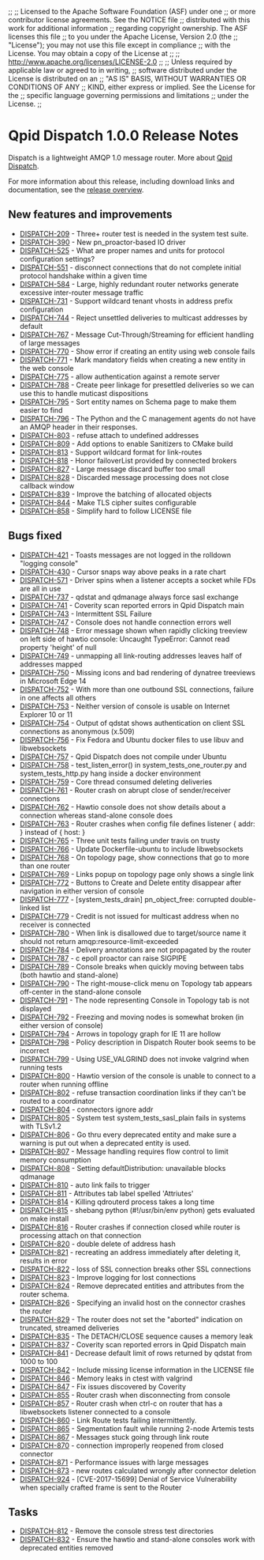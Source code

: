 ;;
;; Licensed to the Apache Software Foundation (ASF) under one
;; or more contributor license agreements.  See the NOTICE file
;; distributed with this work for additional information
;; regarding copyright ownership.  The ASF licenses this file
;; to you under the Apache License, Version 2.0 (the
;; "License"); you may not use this file except in compliance
;; with the License.  You may obtain a copy of the License at
;; 
;;   http://www.apache.org/licenses/LICENSE-2.0
;; 
;; Unless required by applicable law or agreed to in writing,
;; software distributed under the License is distributed on an
;; "AS IS" BASIS, WITHOUT WARRANTIES OR CONDITIONS OF ANY
;; KIND, either express or implied.  See the License for the
;; specific language governing permissions and limitations
;; under the License.
;;

# Qpid Dispatch 1.0.0 Release Notes

Dispatch is a lightweight AMQP 1.0 message router. More about
[Qpid
Dispatch]({{site_url}}/components/dispatch-router/index.html).

For more information about this release, including download links and
documentation, see the [release overview](index.html).


## New features and improvements

 - [DISPATCH-209](https://issues.apache.org/jira/browse/DISPATCH-209) - Three+ router test is needed in the system test suite.
 - [DISPATCH-390](https://issues.apache.org/jira/browse/DISPATCH-390) - New pn_proactor-based IO driver
 - [DISPATCH-525](https://issues.apache.org/jira/browse/DISPATCH-525) - What are proper names and units for protocol configuration settings?
 - [DISPATCH-551](https://issues.apache.org/jira/browse/DISPATCH-551) - disconnect connections that do not complete initial protocol handshake within a given time 
 - [DISPATCH-584](https://issues.apache.org/jira/browse/DISPATCH-584) - Large, highly redundant router networks generate excessive inter-router message traffic
 - [DISPATCH-731](https://issues.apache.org/jira/browse/DISPATCH-731) - Support wildcard tenant vhosts in address prefix configuration
 - [DISPATCH-744](https://issues.apache.org/jira/browse/DISPATCH-744) - Reject unsettled deliveries to multicast addresses by default
 - [DISPATCH-767](https://issues.apache.org/jira/browse/DISPATCH-767) - Message Cut-Through/Streaming for efficient handling of large messages
 - [DISPATCH-770](https://issues.apache.org/jira/browse/DISPATCH-770) - Show error if creating an entity using web console fails
 - [DISPATCH-771](https://issues.apache.org/jira/browse/DISPATCH-771) - Mark mandatory fields when creating a new entity in the web console
 - [DISPATCH-775](https://issues.apache.org/jira/browse/DISPATCH-775) - allow authentication against a remote server
 - [DISPATCH-788](https://issues.apache.org/jira/browse/DISPATCH-788) - Create peer linkage for presettled deliveries so we can use this to handle muticast dispositions
 - [DISPATCH-795](https://issues.apache.org/jira/browse/DISPATCH-795) - Sort entity names on Schema page to make them easier to find
 - [DISPATCH-796](https://issues.apache.org/jira/browse/DISPATCH-796) - The Python and the C management agents do not have an AMQP header in their responses.
 - [DISPATCH-803](https://issues.apache.org/jira/browse/DISPATCH-803) - refuse attach to undefined addresses
 - [DISPATCH-809](https://issues.apache.org/jira/browse/DISPATCH-809) - Add options to enable Sanitizers to CMake build
 - [DISPATCH-813](https://issues.apache.org/jira/browse/DISPATCH-813) - Support wildcard format for link-routes
 - [DISPATCH-818](https://issues.apache.org/jira/browse/DISPATCH-818) - Honor failoverList provided by connected brokers
 - [DISPATCH-827](https://issues.apache.org/jira/browse/DISPATCH-827) - Large message discard buffer too small
 - [DISPATCH-828](https://issues.apache.org/jira/browse/DISPATCH-828) - Discarded message processing does not close callback window
 - [DISPATCH-839](https://issues.apache.org/jira/browse/DISPATCH-839) - Improve the batching of allocated objects
 - [DISPATCH-844](https://issues.apache.org/jira/browse/DISPATCH-844) - Make TLS cipher suites configurable
 - [DISPATCH-858](https://issues.apache.org/jira/browse/DISPATCH-858) - Simplify hard to follow LICENSE file

## Bugs fixed

 - [DISPATCH-421](https://issues.apache.org/jira/browse/DISPATCH-421) - Toasts messages are not logged in the rolldown "logging console"
 - [DISPATCH-430](https://issues.apache.org/jira/browse/DISPATCH-430) - Cursor snaps way above peaks in a rate chart
 - [DISPATCH-571](https://issues.apache.org/jira/browse/DISPATCH-571) - Driver spins when a listener accepts a socket while FDs are all in use
 - [DISPATCH-737](https://issues.apache.org/jira/browse/DISPATCH-737) - qdstat and qdmanage always force sasl exchange
 - [DISPATCH-741](https://issues.apache.org/jira/browse/DISPATCH-741) - Coverity scan reported errors in Qpid Dispatch main
 - [DISPATCH-743](https://issues.apache.org/jira/browse/DISPATCH-743) - Intermittent SSL Failure
 - [DISPATCH-747](https://issues.apache.org/jira/browse/DISPATCH-747) - Console does not handle connection errors well
 - [DISPATCH-748](https://issues.apache.org/jira/browse/DISPATCH-748) - Error message shown when rapidly clicking treeview on left side of hawtio console: Uncaught TypeError: Cannot read property 'height' of null
 - [DISPATCH-749](https://issues.apache.org/jira/browse/DISPATCH-749) - unmapping all link-routing addresses leaves half of addresses mapped
 - [DISPATCH-750](https://issues.apache.org/jira/browse/DISPATCH-750) - Missing icons and bad rendering of dynatree treeviews in Microsoft Edge 14
 - [DISPATCH-752](https://issues.apache.org/jira/browse/DISPATCH-752) - With more than one outbound SSL connections, failure in one affects all others
 - [DISPATCH-753](https://issues.apache.org/jira/browse/DISPATCH-753) - Neither version of console is usable on Internet Explorer 10 or 11
 - [DISPATCH-754](https://issues.apache.org/jira/browse/DISPATCH-754) - Output of qdstat shows authentication on client SSL connections as anonymous (x.509)
 - [DISPATCH-756](https://issues.apache.org/jira/browse/DISPATCH-756) - Fix Fedora and Ubuntu docker files to use libuv and libwebsockets
 - [DISPATCH-757](https://issues.apache.org/jira/browse/DISPATCH-757) - Qpid Dispatch does not compile under Ubuntu
 - [DISPATCH-758](https://issues.apache.org/jira/browse/DISPATCH-758) - test_listen_error() in system_tests_one_router.py and system_tests_http.py hang inside a docker environment 
 - [DISPATCH-759](https://issues.apache.org/jira/browse/DISPATCH-759) - Core thread consumed deleting deliveries
 - [DISPATCH-761](https://issues.apache.org/jira/browse/DISPATCH-761) - Router crash on abrupt close of sender/receiver connections
 - [DISPATCH-762](https://issues.apache.org/jira/browse/DISPATCH-762) - Hawtio console does not show details about a connection whereas stand-alone console does
 - [DISPATCH-763](https://issues.apache.org/jira/browse/DISPATCH-763) - Router crashes when config file defines listener { addr: } instead of { host: }
 - [DISPATCH-765](https://issues.apache.org/jira/browse/DISPATCH-765) - Three unit tests failing under travis on trusty
 - [DISPATCH-766](https://issues.apache.org/jira/browse/DISPATCH-766) - Update Dockerfile-ubuntu to include libwebsockets
 - [DISPATCH-768](https://issues.apache.org/jira/browse/DISPATCH-768) - On topology page, show connections that go to more than one router
 - [DISPATCH-769](https://issues.apache.org/jira/browse/DISPATCH-769) - Links popup on topology page only shows a single link
 - [DISPATCH-772](https://issues.apache.org/jira/browse/DISPATCH-772) - Buttons to Create and Delete entity disappear after navigation in either version of console
 - [DISPATCH-777](https://issues.apache.org/jira/browse/DISPATCH-777) - [system_tests_drain] pn_object_free: corrupted double-linked list
 - [DISPATCH-779](https://issues.apache.org/jira/browse/DISPATCH-779) - Credit is not issued for multicast address when no receiver is connected
 - [DISPATCH-780](https://issues.apache.org/jira/browse/DISPATCH-780) - When link is disallowed due to target/source name it should not return amqp:resource-limit-exceeded
 - [DISPATCH-784](https://issues.apache.org/jira/browse/DISPATCH-784) - Delivery annotations are not propagated by the router
 - [DISPATCH-787](https://issues.apache.org/jira/browse/DISPATCH-787) - c epoll proactor can raise SIGPIPE
 - [DISPATCH-789](https://issues.apache.org/jira/browse/DISPATCH-789) - Console breaks when quickly moving between tabs (both hawtio and stand-alone)
 - [DISPATCH-790](https://issues.apache.org/jira/browse/DISPATCH-790) - The right-mouse-click menu on Topology tab appears off-center in the stand-alone console
 - [DISPATCH-791](https://issues.apache.org/jira/browse/DISPATCH-791) - The node representing Console in Topology tab is not displayed
 - [DISPATCH-792](https://issues.apache.org/jira/browse/DISPATCH-792) - Freezing and moving nodes is somewhat broken (in either version of console)
 - [DISPATCH-794](https://issues.apache.org/jira/browse/DISPATCH-794) - Arrows in topology graph for IE 11 are hollow
 - [DISPATCH-798](https://issues.apache.org/jira/browse/DISPATCH-798) - Policy description in Dispatch Router book seems to be incorrect
 - [DISPATCH-799](https://issues.apache.org/jira/browse/DISPATCH-799) - Using USE_VALGRIND does not invoke valgrind when running tests
 - [DISPATCH-800](https://issues.apache.org/jira/browse/DISPATCH-800) - Hawtio version of the console is unable to connect to a router when running offline
 - [DISPATCH-802](https://issues.apache.org/jira/browse/DISPATCH-802) - refuse transaction coordination links if they can't be routed to a coordinator
 - [DISPATCH-804](https://issues.apache.org/jira/browse/DISPATCH-804) - connectors ignore addr
 - [DISPATCH-805](https://issues.apache.org/jira/browse/DISPATCH-805) - System test system_tests_sasl_plain fails in systems with TLSv1.2
 - [DISPATCH-806](https://issues.apache.org/jira/browse/DISPATCH-806) - Go thru every deprecated entity and make sure a warning is put out when a deprecated entity is used.
 - [DISPATCH-807](https://issues.apache.org/jira/browse/DISPATCH-807) - Message handling requires flow control to limit memory consumption
 - [DISPATCH-808](https://issues.apache.org/jira/browse/DISPATCH-808) - Setting defaultDistribution: unavailable blocks qdmanage
 - [DISPATCH-810](https://issues.apache.org/jira/browse/DISPATCH-810) - auto link fails to trigger
 - [DISPATCH-811](https://issues.apache.org/jira/browse/DISPATCH-811) - Attributes tab label spelled 'Attriutes'
 - [DISPATCH-814](https://issues.apache.org/jira/browse/DISPATCH-814) - Killing qdrouterd process takes a long time
 - [DISPATCH-815](https://issues.apache.org/jira/browse/DISPATCH-815) - shebang python (#!/usr/bin/env python) gets evaluated on make install
 - [DISPATCH-816](https://issues.apache.org/jira/browse/DISPATCH-816) - Router crashes if connection closed while router is processing attach on that connection 
 - [DISPATCH-820](https://issues.apache.org/jira/browse/DISPATCH-820) - double delete of address hash
 - [DISPATCH-821](https://issues.apache.org/jira/browse/DISPATCH-821) - recreating an address immediately after deleting it, results in error
 - [DISPATCH-822](https://issues.apache.org/jira/browse/DISPATCH-822) - loss of SSL connection breaks other SSL connections
 - [DISPATCH-823](https://issues.apache.org/jira/browse/DISPATCH-823) - Improve logging for lost connections
 - [DISPATCH-824](https://issues.apache.org/jira/browse/DISPATCH-824) - Remove deprecated entities and attributes from the router schema.
 - [DISPATCH-826](https://issues.apache.org/jira/browse/DISPATCH-826) - Specifying an invalid host on the connector crashes the router
 - [DISPATCH-829](https://issues.apache.org/jira/browse/DISPATCH-829) - The router does not set the "aborted" indication on truncated, streamed deliveries
 - [DISPATCH-835](https://issues.apache.org/jira/browse/DISPATCH-835) - The DETACH/CLOSE sequence causes a memory leak
 - [DISPATCH-837](https://issues.apache.org/jira/browse/DISPATCH-837) - Coverity scan reported errors in Qpid Dispatch main
 - [DISPATCH-841](https://issues.apache.org/jira/browse/DISPATCH-841) - Decrease default limit of rows returned by qdstat from 1000 to 100
 - [DISPATCH-842](https://issues.apache.org/jira/browse/DISPATCH-842) - Include missing license information in the LICENSE file
 - [DISPATCH-846](https://issues.apache.org/jira/browse/DISPATCH-846) - Memory leaks in ctest with valgrind
 - [DISPATCH-847](https://issues.apache.org/jira/browse/DISPATCH-847) - Fix issues discovered by Coverity
 - [DISPATCH-855](https://issues.apache.org/jira/browse/DISPATCH-855) - Router crash when disconnecting from console
 - [DISPATCH-857](https://issues.apache.org/jira/browse/DISPATCH-857) - Router crash when ctrl-c on router that has a libwebsockets listener connected to a console
 - [DISPATCH-860](https://issues.apache.org/jira/browse/DISPATCH-860) - Link Route tests failing intermittently.
 - [DISPATCH-865](https://issues.apache.org/jira/browse/DISPATCH-865) - Segmentation fault while running 2-node Artemis tests
 - [DISPATCH-867](https://issues.apache.org/jira/browse/DISPATCH-867) - Messages stuck going through link route
 - [DISPATCH-870](https://issues.apache.org/jira/browse/DISPATCH-870) - connection improperly reopened from closed connector
 - [DISPATCH-871](https://issues.apache.org/jira/browse/DISPATCH-871) - Performance issues with large messages
 - [DISPATCH-873](https://issues.apache.org/jira/browse/DISPATCH-873) - new routes calculated wrongly after connector deletion
 - [DISPATCH-924](https://issues.apache.org/jira/browse/DISPATCH-924) - [CVE-2017-15699] Denial of Service Vulnerability when specially crafted frame is sent to the Router

## Tasks

 - [DISPATCH-812](https://issues.apache.org/jira/browse/DISPATCH-812) - Remove the console stress test directories
 - [DISPATCH-832](https://issues.apache.org/jira/browse/DISPATCH-832) - Ensure the hawtio and stand-alone consoles work with deprecated entities removed
